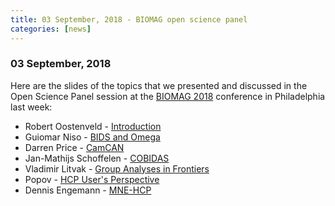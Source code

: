 ```yaml
---
title: 03 September, 2018 - BIOMAG open science panel
categories: [news]
---
```


### 03 September, 2018

Here are the slides of the topics that we presented and discussed in the Open Science Panel session at the [BIOMAG 2018](http://www.biomag2018.org/) conference in Philadelphia last week:

- Robert Oostenveld - [Introduction](https://www.slideshare.net/RobertOostenveld/biomag2018-robert-oostenveld-open-science-intro)
- Guiomar Niso - [BIDS and Omega](https://www.slideshare.net/JuliaGuiomarNisoGaln/guiomar-niso-biomag-2018-open-science-meg)
- Darren Price - [CamCAN](https://www.slideshare.net/RobertOostenveld/biomag2018-darren-price-camcan)
- Jan-Mathijs Schoffelen - [COBIDAS](https://www.slideshare.net/RobertOostenveld/biomag2018-janmathijs-schoffelen-cobidas)
- Vladimir Litvak - [Group Analyses in Frontiers](https://www.slideshare.net/RobertOostenveld/biomag2018-vladimir-litvak-frontiers)
- Popov - [HCP User's Perspective](https://www.slideshare.net/RobertOostenveld/biomag2018-tzvetan-popov-hcp-from-a-users-perspective)
- Dennis Engemann - [MNE-HCP](https://www.slideshare.net/RobertOostenveld/biomag2018-denis-engemann-mnehcp)
